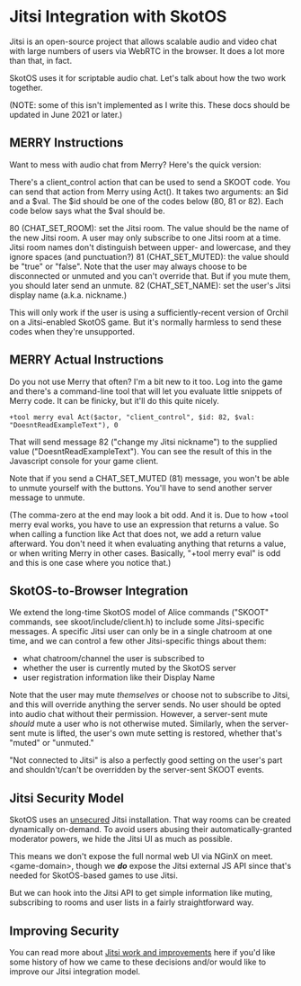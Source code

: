 # Jitsi Integration with SkotOS

Jitsi is an open-source project that allows scalable audio and video chat with large numbers of users via WebRTC in the browser. It does a lot more than that, in fact.

SkotOS uses it for scriptable audio chat. Let's talk about how the two work together.

(NOTE: some of this isn't implemented as I write this. These docs should be updated in June 2021 or later.)

## MERRY Instructions

Want to mess with audio chat from Merry? Here's the quick version:

There's a client_control action that can be used to send a SKOOT code. You can send that action from Merry using Act(). It takes two arguments: an $id and a $val. The $id should be one of the codes below (80, 81 or 82). Each code below says what the $val should be.

80 (CHAT_SET_ROOM): set the Jitsi room. The value should be the name of the new Jitsi room. A user may only subscribe to one Jitsi room at a time. Jitsi room names don't distinguish between upper- and lowercase, and they ignore spaces (and punctuation?)
81 (CHAT_SET_MUTED): the value should be "true" or "false". Note that the user may always choose to be disconnected or unmuted and you can't override that. But if you mute them, you should later send an unmute.
82 (CHAT_SET_NAME): set the user's Jitsi display name (a.k.a. nickname.)

This will only work if the user is using a sufficiently-recent version of Orchil on a Jitsi-enabled SkotOS game. But it's normally harmless to send these codes when they're unsupported.

## MERRY Actual Instructions

Do you not use Merry that often? I'm a bit new to it too. Log into the game and there's a command-line tool that will let you evaluate little snippets of Merry code. It can be finicky, but it'll do this quite nicely.

~~~
+tool merry eval Act($actor, "client_control", $id: 82, $val: "DoesntReadExampleText"), 0
~~~

That will send message 82 ("change my Jitsi nickname") to the supplied value ("DoesntReadExampleText"). You can see the result of this in the Javascript console for your game client.

Note that if you send a CHAT_SET_MUTED (81) message, you won't be able to unmute yourself with the buttons. You'll have to send another server message to unmute.

(The comma-zero at the end may look a bit odd. And it is. Due to how +tool merry eval works, you have to use an expression that returns a value. So when calling a function like Act that does not, we add a return value afterward. You don't need it when evaluating anything that returns a value, or when writing Merry in other cases. Basically, "+tool merry eval" is odd and this is one case where you notice that.)

## SkotOS-to-Browser Integration

We extend the long-time SkotOS model of Alice commands ("SKOOT" commands, see skoot/include/client.h) to include some Jitsi-specific messages. A specific Jitsi user can only be in a single chatroom at one time, and we can control a few other Jitsi-specific things about them:

* what chatroom/channel the user is subscribed to
* whether the user is currently muted by the SkotOS server
* user registration information like their Display Name

Note that the user may mute *themselves* or choose not to subscribe to Jitsi, and this will override anything the server sends. No user should be opted into audio chat without their permission. However, a server-sent mute *should* mute a user who is not otherwise muted. Similarly, when the server-sent mute is lifted, the user's own mute setting is restored, whether that's "muted" or "unmuted."

"Not connected to Jitsi" is also a perfectly good setting on the user's part and shouldn't/can't be overridden by the server-sent SKOOT events.

## Jitsi Security Model

SkotOS uses an [unsecured](https://jitsi.org/security/) Jitsi installation. That way rooms can be created dynamically on-demand. To avoid users abusing their automatically-granted moderator powers, we hide the Jitsi UI as much as possible.

This means we don't expose the full normal web UI via NGinX on meet.&lt;game-domain&gt;, though we ***do*** expose the Jitsi external JS API since that's needed for SkotOS-based games to use Jitsi.

But we can hook into the Jitsi API to get simple information like muting, subscribing to rooms and user lists in a fairly straightforward way.

## Improving Security

You can read more about [Jitsi work and improvements](./JitsiWork.md) here if you'd like some history of how we came to these decisions and/or would like to improve our Jitsi integration model.
